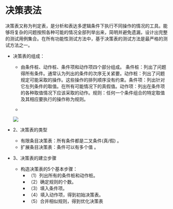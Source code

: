 # 决策表法

 

决策表又称为判定表，是分析和表达多逻辑条件下执行不同操作的情况的工具。能够将复杂的问题按照各种可能的情况全部列举出来，简明并避免遗漏，设计出完整的测试用例集合。在所有功能性测试方法中，基于决策表的测试方法是最严格的测试方法之一。

- 决策表的组成：

  - 由条件桩、动作桩、条件项和动作项四个部分组成。
    条件桩：列出了问题得所有条件。通常认为列出的条件的次序无关紧要。动作桩：列出了问题规定可能采取的操作。这些操作的排列顺序没有约束。条件项：列出针对它左列条件的取值。在所有可能情况下的真假值。动作项：列出在条件项的各种取值情况下应该采取的动作。规则：任何一个条件组合的特定取值及其相应要执行的操作称为规则。

  - 

    ![](https://raw.githubusercontent.com/ZanderZhao/images/master/img2019/20191017144609.jpg)

- 2、决策表的类型
  - 有限条目决策表：所有条件都是二叉条件(真/假) 。
  - 扩展条目决策表：条件可以有多个值 。
- 3、决策表的建立步骤
  - 构造决策表的5个基本步骤：
    - （1）列出所有的条件桩和动作桩。
    - （2）确定规则的个数。
    - （3）填入条件项。
    - （4）填入动作项，得到初始决策表。
    - （5）合并相似规则，得到优化决策表